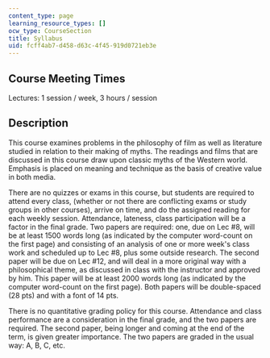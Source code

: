 ```yaml
---
content_type: page
learning_resource_types: []
ocw_type: CourseSection
title: Syllabus
uid: fcff4ab7-d458-d63c-4f45-919d0721eb3e
---
```


Course Meeting Times
--------------------

Lectures: 1 session / week, 3 hours / session

Description
-----------

This course examines problems in the philosophy of film as well as literature studied in relation to their making of myths. The readings and films that are discussed in this course draw upon classic myths of the Western world. Emphasis is placed on meaning and technique as the basis of creative value in both media.

There are no quizzes or exams in this course, but students are required to attend every class, (whether or not there are conflicting exams or study groups in other courses), arrive on time, and do the assigned reading for each weekly session. Attendance, lateness, class participation will be a factor in the final grade. Two papers are required: one, due on Lec #8, will be at least 1500 words long (as indicated by the computer word-count on the first page) and consisting of an analysis of one or more week's class work and scheduled up to Lec #8, plus some outside research. The second paper will be due on Lec #12, and will deal in a more original way with a philosophical theme, as discussed in class with the instructor and approved by him. This paper will be at least 2000 words long (as indicated by the computer word-count on the first page). Both papers will be double-spaced (28 pts) and with a font of 14 pts.

There is no quantitative grading policy for this course. Attendance and class performance are a consideration in the final grade, and the two papers are required. The second paper, being longer and coming at the end of the term, is given greater importance. The two papers are graded in the usual way: A, B, C, etc.